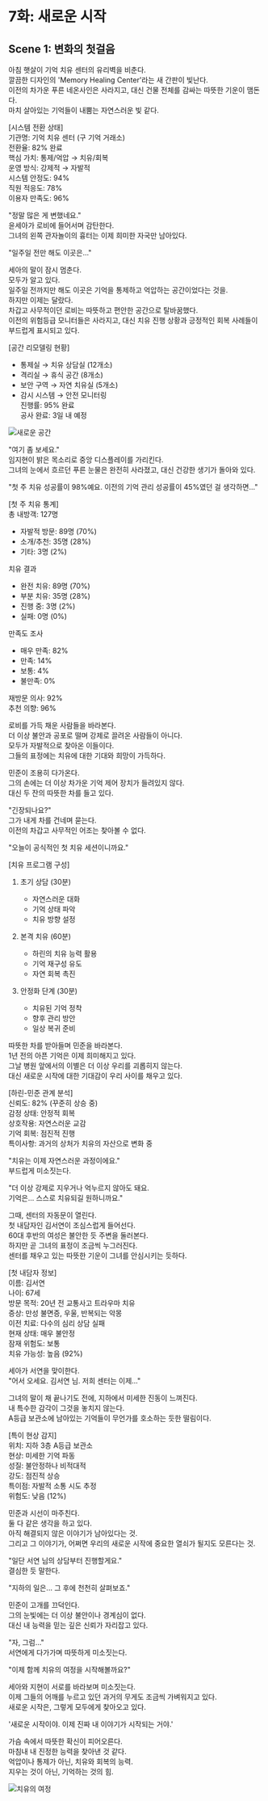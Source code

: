 # 7화: 새로운 시작

## Scene 1: 변화의 첫걸음

아침 햇살이 기억 치유 센터의 유리벽을 비춘다.  
깔끔한 디자인의 'Memory Healing Center'라는 새 간판이 빛난다.  
이전의 차가운 푸른 네온사인은 사라지고, 대신 건물 전체를 감싸는 따뜻한 기운이 맴돈다.  
마치 살아있는 기억들이 내뿜는 자연스러운 빛 같다.

[시스템 전환 상태]  
기관명: 기억 치유 센터 (구 기억 거래소)  
전환율: 82% 완료  
핵심 가치: 통제/억압 → 치유/회복  
운영 방식: 강제적 → 자발적  
시스템 안정도: 94%  
직원 적응도: 78%  
이용자 만족도: 96%

"정말 많은 게 변했네요."  
윤세아가 로비에 들어서며 감탄한다.  
그녀의 왼쪽 관자놀이의 흉터는 이제 희미한 자국만 남아있다. 

"일주일 전만 해도 이곳은..."

세아의 말이 잠시 멈춘다.  
모두가 알고 있다.  
일주일 전까지만 해도 이곳은 기억을 통제하고 억압하는 공간이었다는 것을.  
하지만 이제는 달랐다.  
차갑고 사무적이던 로비는 따뜻하고 편안한 공간으로 탈바꿈했다.  
이전의 위험등급 모니터들은 사라지고, 대신 치유 진행 상황과 긍정적인 회복 사례들이 부드럽게 표시되고 있다.

[공간 리모델링 현황]  
- 통제실 → 치유 상담실 (12개소)  
- 격리실 → 휴식 공간 (8개소)  
- 보안 구역 → 자연 치유실 (5개소)  
- 감시 시스템 → 안전 모니터링  
진행률: 95% 완료  
공사 완료: 3일 내 예정

![새로운 공간](../../images/07-1.png)

"여기 좀 보세요."  
임지현이 밝은 목소리로 중앙 디스플레이를 가리킨다.  
그녀의 눈에서 흐르던 푸른 눈물은 완전히 사라졌고, 대신 건강한 생기가 돌아와 있다. 

"첫 주 치유 성공률이 98%예요. 이전의 기억 관리 성공률이 45%였던 걸 생각하면..."

[첫 주 치유 통계]  
총 내방객: 127명  
- 자발적 방문: 89명 (70%)  
- 소개/추천: 35명 (28%)  
- 기타: 3명 (2%) 

치유 결과  
- 완전 치유: 89명 (70%)  
- 부분 치유: 35명 (28%)  
- 진행 중: 3명 (2%)  
- 실패: 0명 (0%)

만족도 조사  
- 매우 만족: 82%  
- 만족: 14%  
- 보통: 4%  
- 불만족: 0%

재방문 의사: 92%  
추천 의향: 96%

로비를 가득 채운 사람들을 바라본다.  
더 이상 불안과 공포로 떨며 강제로 끌려온 사람들이 아니다.  
모두가 자발적으로 찾아온 이들이다.  
그들의 표정에는 치유에 대한 기대와 희망이 가득하다.

민준이 조용히 다가온다.  
그의 손에는 더 이상 차가운 기억 제어 장치가 들려있지 않다.  
대신 두 잔의 따뜻한 차를 들고 있다.

"긴장되나요?"  
그가 내게 차를 건네며 묻는다.  
이전의 차갑고 사무적인 어조는 찾아볼 수 없다. 

"오늘이 공식적인 첫 치유 세션이니까요."

[치유 프로그램 구성]  
1. 초기 상담 (30분)  
   - 자연스러운 대화  
   - 기억 상태 파악  
   - 치유 방향 설정

2. 본격 치유 (60분)  
   - 하린의 치유 능력 활용  
   - 기억 재구성 유도  
   - 자연 회복 촉진

3. 안정화 단계 (30분)  
   - 치유된 기억 정착  
   - 향후 관리 방안  
   - 일상 복귀 준비

따뜻한 차를 받아들며 민준을 바라본다.  
1년 전의 아픈 기억은 이제 희미해지고 있다.  
그날 병원 앞에서의 이별은 더 이상 우리를 괴롭히지 않는다.  
대신 새로운 시작에 대한 기대감이 우리 사이를 채우고 있다.

[하린-민준 관계 분석]  
신뢰도: 82% (꾸준히 상승 중)  
감정 상태: 안정적 회복  
상호작용: 자연스러운 교감  
기억 회복: 점진적 진행  
특이사항: 과거의 상처가 치유의 자산으로 변화 중

"치유는 이제 자연스러운 과정이에요."  
부드럽게 미소짓는다. 

"더 이상 강제로 지우거나 억누르지 않아도 돼요.  
기억은... 스스로 치유되길 원하니까요."

그때, 센터의 자동문이 열린다.  
첫 내담자인 김서연이 조심스럽게 들어선다.  
60대 후반의 여성은 불안한 듯 주변을 둘러본다.  
하지만 곧 그녀의 표정이 조금씩 누그러진다.  
센터를 채우고 있는 따뜻한 기운이 그녀를 안심시키는 듯하다.

[첫 내담자 정보]  
이름: 김서연  
나이: 67세  
방문 목적: 20년 전 교통사고 트라우마 치유  
증상: 만성 불면증, 우울, 반복되는 악몽  
이전 치료: 다수의 심리 상담 실패  
현재 상태: 매우 불안정  
잠재 위험도: 보통  
치유 가능성: 높음 (92%)

세아가 서연을 맞이한다.  
"어서 오세요. 김서연 님. 저희 센터는 이제..."

그녀의 말이 채 끝나기도 전에, 지하에서 미세한 진동이 느껴진다.  
내 특수한 감각이 그것을 놓치지 않는다.  
A등급 보관소에 남아있는 기억들이 무언가를 호소하는 듯한 떨림이다.

[특이 현상 감지]  
위치: 지하 3층 A등급 보관소   
현상: 미세한 기억 파동  
성질: 불안정하나 비적대적  
강도: 점진적 상승  
특이점: 자발적 소통 시도 추정  
위험도: 낮음 (12%)

민준과 시선이 마주친다.  
둘 다 같은 생각을 하고 있다.  
아직 해결되지 않은 이야기가 남아있다는 것.  
그리고 그 이야기가, 어쩌면 우리의 새로운 시작에 중요한 열쇠가 될지도 모른다는 것.

"일단 서연 님의 상담부터 진행할게요."  
결심한 듯 말한다. 

"지하의 일은... 그 후에 천천히 살펴보죠."

민준이 고개를 끄덕인다.  
그의 눈빛에는 더 이상 불안이나 경계심이 없다.  
대신 내 능력을 믿는 깊은 신뢰가 자리잡고 있다.

"자, 그럼..."  
서연에게 다가가며 따뜻하게 미소짓는다. 

"이제 함께 치유의 여정을 시작해볼까요?"

세아와 지현이 서로를 바라보며 미소짓는다.  
이제 그들의 어깨를 누르고 있던 과거의 무게도 조금씩 가벼워지고 있다.  
새로운 시작은, 그렇게 모두에게 찾아오고 있다.

'새로운 시작이야. 이제 진짜 내 이야기가 시작되는 거야.'

가슴 속에서 따뜻한 확신이 피어오른다.  
마침내 내 진정한 능력을 찾아낸 것 같다.  
억압이나 통제가 아닌, 치유와 회복의 능력.  
지우는 것이 아닌, 기억하는 것의 힘.

![치유의 여정](../../images/07-2.png)